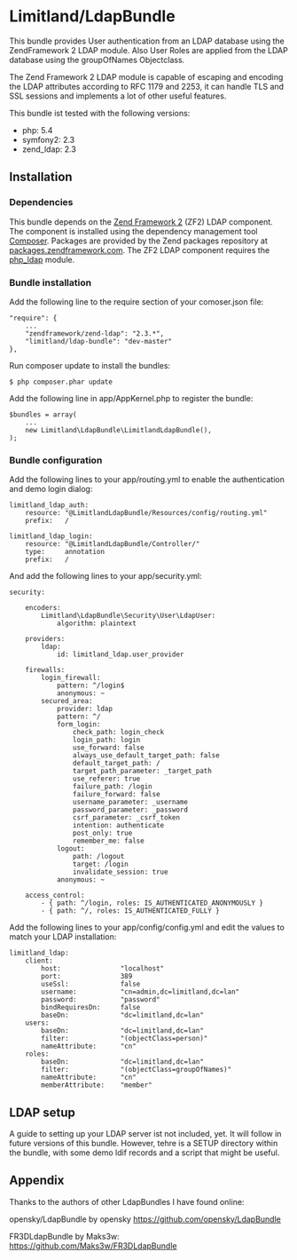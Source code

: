 Limitland/LdapBundle
====================


This bundle provides User authentication from an LDAP database using the ZendFramework 2 LDAP module. 
Also User Roles are applied from the LDAP database using the groupOfNames Objectclass. 

The Zend Framework 2 LDAP module is capable of escaping and encoding the LDAP attributes according to RFC 1179 and 2253, it can handle TLS and SSL sessions and implements a lot of other useful features. 

This bundle ist tested with the following versions: 
- php: 5.4
- symfony2: 2.3
- zend_ldap: 2.3


Installation
------------

### Dependencies

This bundle depends on the [Zend Framework 2](http://framework.zend.com/) (ZF2) LDAP component. The component is installed using the dependency management tool [Composer](http://getcomposer.org/). Packages are provided by the Zend packages repository at [packages.zendframework.com](https://packages.zendframework.com/). The ZF2 LDAP component requires the [php_ldap](http://www.php.net/manual/en/book.ldap.php) module.


### Bundle installation

Add the following line to the require section of your comoser.json file: 

	"require": {
	    ...
        "zendframework/zend-ldap": "2.3.*",
        "limitland/ldap-bundle": "dev-master"
    },


Run composer update to install the bundles:

	$ php composer.phar update


Add the following line in app/AppKernel.php to register the bundle: 

	$bundles = array(
		...
        new Limitland\LdapBundle\LimitlandLdapBundle(),
    );


### Bundle configuration

Add the following lines to your app/routing.yml to enable the authentication and demo login dialog:

	limitland_ldap_auth:
    	resource: "@LimitlandLdapBundle/Resources/config/routing.yml"
    	prefix:   /
	
	limitland_ldap_login:
    	resource: "@LimitlandLdapBundle/Controller/"
    	type:     annotation
    	prefix:   /


And add the following lines to your app/security.yml:

	security:
	
	    encoders:
        	Limitland\LdapBundle\Security\User\LdapUser:
            	algorithm: plaintext
	
		providers:
        	ldap:
            	id: limitland_ldap.user_provider
	
	    firewalls:
	        login_firewall:
	            pattern: ^/login$
	            anonymous: ~
	        secured_area:
	            provider: ldap
	            pattern: ^/
	            form_login:
	                check_path: login_check
	                login_path: login
	                use_forward: false
	                always_use_default_target_path: false
	                default_target_path: /
	                target_path_parameter: _target_path
	                use_referer: true
	                failure_path: /login
	                failure_forward: false
	                username_parameter: _username
	                password_parameter: _password
	                csrf_parameter: _csrf_token
	                intention: authenticate
	                post_only: true
	                remember_me: false
	            logout:
	                path: /logout
	                target: /login
	                invalidate_session: true
	            anonymous: ~

	    access_control:
	        - { path: ^/login, roles: IS_AUTHENTICATED_ANONYMOUSLY }
	        - { path: ^/, roles: IS_AUTHENTICATED_FULLY }


Add the following lines to your app/config/config.yml and edit the values to match your LDAP installation:

	limitland_ldap:
	    client:
	        host:               "localhost"
	        port:               389
	        useSsl:             false
	        username:           "cn=admin,dc=limitland,dc=lan"
	        password:           "password"
	        bindRequiresDn:     false
	        baseDn:             "dc=limitland,dc=lan"
	    users:
	        baseDn:             "dc=limitland,dc=lan"
	        filter:             "(objectClass=person)"
	        nameAttribute:      "cn"
	    roles:
	        baseDn:             "dc=limitland,dc=lan"
	        filter:             "(objectClass=groupOfNames)"
	        nameAttribute:      "cn"
	        memberAttribute:    "member"


LDAP setup
----------

A guide to setting up your LDAP server ist not included, yet. It will follow in future versions of this bundle. However, tehre is a SETUP directory within the bundle, with some demo ldif records and a script that might be useful. 

	
Appendix
--------


Thanks to the authors of other LdapBundles I have found online:

opensky/LdapBundle by opensky
https://github.com/opensky/LdapBundle

FR3DLdapBundle by Maks3w:
https://github.com/Maks3w/FR3DLdapBundle


